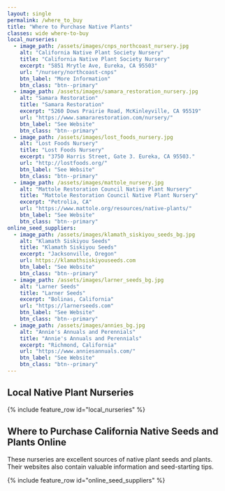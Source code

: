 ```yaml
---
layout: single 
permalink: /where_to_buy
title: "Where to Purchase Native Plants"
classes: wide where-to-buy
local_nurseries:
  - image_path: /assets/images/cnps_northcoast_nursery.jpg
    alt: "California Native Plant Society Nursery"
    title: "California Native Plant Society Nursery"
    excerpt: "5851 Mrytle Ave, Eureka, CA 95503"
    url: "/nursery/northcoast-cnps"
    btn_label: "More Information"
    btn_class: "btn--primary"
  - image_path: /assets/images/samara_restoration_nursery.jpg 
    alt: "Samara Restoration" 
    title: "Samara Restoration"
    excerpt: "5260 Dows Prairie Road, McKinleyville, CA 95519"
    url: "https://www.samararestoration.com/nursery/" 
    btn_label: "See Website"
    btn_class: "btn--primary"
  - image_path: /assets/images/lost_foods_nursery.jpg 
    alt: "Lost Foods Nursery" 
    title: "Lost Foods Nursery"
    excerpt: "3750 Harris Street, Gate 3. Eureka, CA 95503." 
    url: "http://lostfoods.org/" 
    btn_label: "See Website"
    btn_class: "btn--primary"
  - image_path: /assets/images/mattole_nursery.jpg 
    alt: "Mattole Restoration Council Native Plant Nursery" 
    title: "Mattole Restoration Council Native Plant Nursery"
    excerpt: "Petrolia, CA"
    url: "https://www.mattole.org/resources/native-plants/" 
    btn_label: "See Website"
    btn_class: "btn--primary"
online_seed_suppliers:
  - image_path: /assets/images/klamath_siskiyou_seeds_bg.jpg 
    alt: "Klamath Siskiyou Seeds" 
    title: "Klamath Siskiyou Seeds"
    excerpt: "Jacksonville, Oregon"
    url: https://klamathsiskiyouseeds.com
    btn_label: "See Website"
    btn_class: "btn--primary"
  - image_path: /assets/images/larner_seeds_bg.jpg 
    alt: "Larner Seeds" 
    title: "Larner Seeds"
    excerpt: "Bolinas, California"
    url: "https://larnerseeds.com" 
    btn_label: "See Website"
    btn_class: "btn--primary"
  - image_path: /assets/images/annies_bg.jpg 
    alt: "Annie's Annuals and Perennials" 
    title: "Annie's Annuals and Perennials"
    excerpt: "Richmond, California"
    url: "https://www.anniesannuals.com/" 
    btn_label: "See Website"
    btn_class: "btn--primary"
---
```

<h2> Local Native Plant Nurseries</h2>
<!--
<p>
These native plant nurseries are located in Humboldt County. Employees and volunteers of these organizations are valuable resources for all things native plant related. Other commercial nurseries do carry Humboldt County natives and can be a great resource. However, they often don't distinguish between California natives and Humboldt County natives and it's best to arrive a little prepared (or with extra time to do some on-the-spot phone research).
</p>
-->
{% include feature_row id="local_nurseries" %}

<h2>Where to Purchase California Native Seeds and Plants Online</h2>
<p>
These nurseries are excellent sources of native plant seeds and plants. Their websites also contain valuable information and seed-starting tips.
</p>
{% include feature_row id="online_seed_suppliers" %}

<!--
<h2>Other Sources, Outside of Humboldt County</h2>
<div>
    <div>
        CalFlora Fulton, CA
    </div>
</div>
-->
